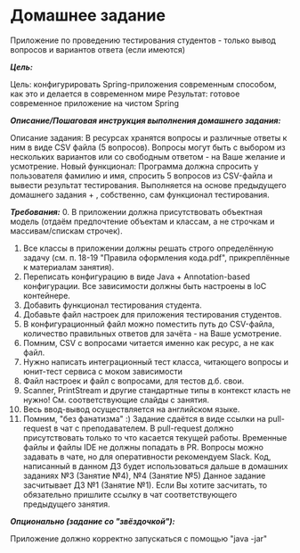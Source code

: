 # Домашнее задание
Приложение по проведению тестирования студентов - только вывод вопросов и вариантов ответа (если имеются)

***Цель:***

Цель: конфигурировать Spring-приложения современным способом, как это и делается в современном мире
Результат: готовое современное приложение на чистом Spring


***Описание/Пошаговая инструкция выполнения домашнего задания:***

Описание задания:
В ресурсах хранятся вопросы и различные ответы к ним в виде CSV файла (5 вопросов).
Вопросы могут быть с выбором из нескольких вариантов или со свободным ответом - на Ваше желание и усмотрение.
Новый функционал:
Программа должна спросить у пользователя фамилию и имя, спросить 5 вопросов из CSV-файла и вывести результат тестирования.
Выполняется на основе предыдущего домашнего задания + , собственно, сам функционал тестирования.


***Требования:***
0. В приложении должна присутствовать объектная модель (отдаём предпочтение объектам и классам, а не строчкам и массивам/спискам строчек).
1. Все классы в приложении должны решать строго определённую задачу (см. п. 18-19 "Правила оформления кода.pdf", прикреплённые к материалам занятия).
2. Переписать конфигурацию в виде Java + Annotation-based конфигурации. Все зависимости должны быть настроены в IoC контейнере.
3. Добавить функционал тестирования студента.
4. Добавьте файл настроек для приложения тестирования студентов.
5. В конфигурационный файл можно поместить путь до CSV-файла, количество правильных ответов для зачёта - на Ваше усмотрение.
6. Помним, CSV с вопросами читается именно как ресурс, а не как файл.
7. Нужно написать интеграционный тест класса, читающего вопросы и юнит-тест сервиса с моком зависимости
8. Файл настроек и файл с вопросами, для тестов д.б. свои.
9. Scanner, PrintStream и другие стандартные типы в контекст класть не нужно! См. соответствующие слайды с занятия.
10. Весь ввод-вывод осуществляется на английском языке.
11. Помним, "без фанатизма" :)
Задание сдаётся в виде ссылки на pull-request в чат с преподавателем.
В pull-request должно присутствовать только то что касается текущей работы. Временные файлы и файлы IDE не должны попадать в PR.
Вопросы можно задавать в чате, но для оперативности рекомендуем Slack.
Код, написанный в данном ДЗ будет использоваться дальше в домашних заданиях №3 (Занятие №4), №4 (Занятие №5)
Данное задание засчитывает ДЗ №1 (Занятие №1).
Если Вы хотите засчитать, то обязательно пришлите ссылку в чат соответствующего предыдущего занятия.

***Опционально (задание со "звёздочкой"):***

Приложение должно корректно запускаться с помощью "java -jar"
